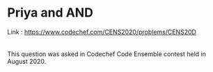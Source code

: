 # Priya and AND	

Link : https://www.codechef.com/CENS2020/problems/CENS20D  <br>	
<br>	
This question was asked in Codechef Code Ensemble contest held in August 2020.